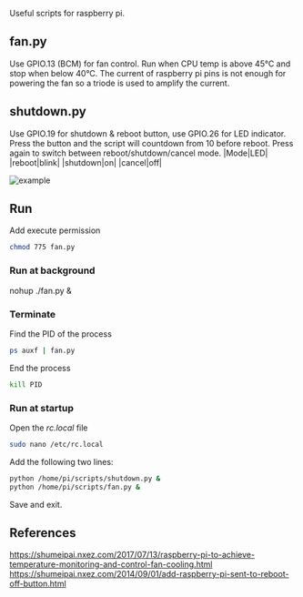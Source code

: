Useful scripts for raspberry pi.

## fan.py
Use GPIO.13 (BCM) for fan control. Run when CPU temp is above 45°C and stop when below 40°C.
The current of raspberry pi pins is not enough for powering the fan so a triode is used to amplify the current.


## shutdown.py
Use GPIO.19 for shutdown & reboot button, use GPIO.26 for LED indicator.
Press the button and the script will countdown from 10 before reboot.
Press again to switch between reboot/shutdown/cancel mode.
|Mode|LED|
|reboot|blink|
|shutdown|on|
|cancel|off|

![example](./wiring.jpg)

## Run

Add execute permission
```bash
chmod 775 fan.py
```
### Run at background
nohup ./fan.py &

### Terminate
Find the PID of the process
```bash
ps auxf | fan.py
```
End the process
```bash
kill PID
```

### Run at startup

Open the *rc.local* file
```bash
sudo nano /etc/rc.local
```

Add the following two lines:
```bash
python /home/pi/scripts/shutdown.py &
python /home/pi/scripts/fan.py &
```
Save and exit.

## References
<https://shumeipai.nxez.com/2017/07/13/raspberry-pi-to-achieve-temperature-monitoring-and-control-fan-cooling.html>
<https://shumeipai.nxez.com/2014/09/01/add-raspberry-pi-sent-to-reboot-off-button.html>
